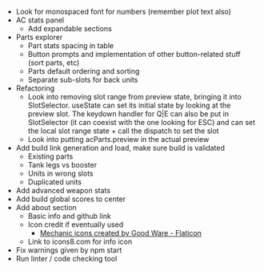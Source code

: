 * Look for monospaced font for numbers (remember plot text also)
* AC stats panel
	* Add expandable sections
* Parts explorer
	* Part stats spacing in table
	* Button prompts and implementation of other button-related stuff (sort parts, etc)
	* Parts default ordering and sorting
	* Separate sub-slots for back units
* Refactoring
	* Look into removing slot range from preview state, bringing it into SlotSelector. 
	useState can set its initial state by looking at the preview slot. The keydown handler for
	Q|E can also be put in SlotSelector (it can coexist with the one looking for ESC) and can 
	set the local slot range state + call the dispatch to set the slot
	* Look into putting acParts.preview in the actual preview
* Add build link generation and load, make sure build is validated
	* Existing parts
	* Tank legs vs booster
	* Units in wrong slots
	* Duplicated units
* Add advanced weapon stats
* Add build global scores to center
* Add about section
	* Basic info and github link
	* Icon credit if eventually used
		* <a href="https://www.flaticon.com/free-icons/mechanic" title="mechanic icons">Mechanic icons created by Good Ware - Flaticon</a>
	* Link to icons8.com for info icon
* Fix warnings given by npm start
* Run linter / code checking tool
